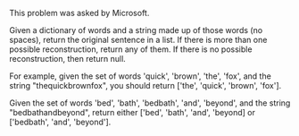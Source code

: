 This problem was asked by Microsoft.

Given a dictionary of words and a string made up of those words (no spaces), return the original sentence in a list. If there is more than one possible reconstruction, return any of them. If there is no possible reconstruction, then return null.

For example, given the set of words 'quick', 'brown', 'the', 'fox', and the string "thequickbrownfox", you should return \['the', 'quick', 'brown', 'fox'\].

Given the set of words 'bed', 'bath', 'bedbath', 'and', 'beyond', and the string "bedbathandbeyond", return either \['bed', 'bath', 'and', 'beyond\] or \['bedbath', 'and', 'beyond'\].
